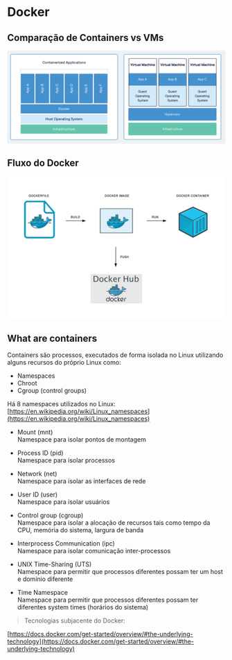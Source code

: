 # Docker

## Comparação de Containers vs VMs

![comparison](./containers-vs-vms.png)

## Fluxo do Docker

![flow](./docker-flow.png)

## What are containers

Containers são processos, executados de forma isolada no Linux utilizando alguns recursos do próprio Linux como:

- Namespaces
- Chroot
- Cgroup (control groups)

Há 8 namespaces utilizados no Linux:
[https://en.wikipedia.org/wiki/Linux_namespaces](https://en.wikipedia.org/wiki/Linux_namespaces)

- Mount (mnt)  
  Namespace para isolar pontos de montagem

- Process ID (pid)  
  Namespace para isolar processos

- Network (net)  
  Namespace para isolar as interfaces de rede

- User ID (user)  
  Namespace para isolar usuários

- Control group (cgroup)  
  Namespace para isolar a alocação de recursos tais como tempo da CPU, memória do sistema, largura de banda

- Interprocess Communication (ipc)  
  Namespace para isolar comunicação inter-processos

- UNIX Time-Sharing (UTS)  
  Namespace para permitir que processos diferentes possam ter um host e domínio diferente

- Time Namespace  
  Namespace para permitir que processos diferentes possam ter diferentes system times (horários do sistema)

> Tecnologias subjacente do Docker:

[https://docs.docker.com/get-started/overview/#the-underlying-technology](https://docs.docker.com/get-started/overview/#the-underlying-technology)

